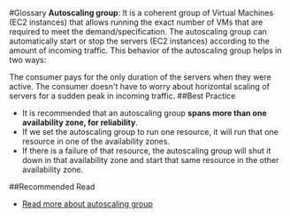 #Glossary
**Autoscaling group**: It is a coherent group of Virtual Machines (EC2 instances) that allows running the exact number of VMs that are required to meet the demand/specification. The autoscaling group can automatically start or stop the servers (EC2 instances) according to the amount of incoming traffic. This behavior of the autoscaling group helps in two ways:

The consumer pays for the only duration of the servers when they were active.
The consumer doesn't have to worry about horizontal scaling of servers for a sudden peak in incoming traffic.
##Best Practice
* It is recommended that an autoscaling group **spans more than one availability zone, for reliability**.
* If we set the autoscaling group to run one resource, it will run that one resource in one of the availability zones.
* If there is a failure of that resource, the autoscaling group will shut it down in that availability zone and start that same resource in the other availability zone.

##Recommended Read
* [Read more about autoscaling group](https://docs.aws.amazon.com/autoscaling/ec2/userguide/AutoScalingGroup.html)